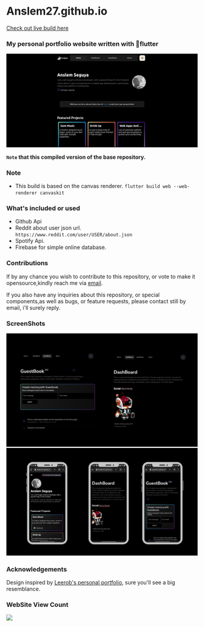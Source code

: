 # Anslem27.github.io
<!-- Live Build -->
[Check out live build here](https://anslem27.github.io/)

### My personal portfolio website written with 💙flutter
<!-- Showcase HomePage -->
<img src="showcase/Screenshot 2022-11-06 230437.png">

__`Note` that this compiled version of the base repository.__

### Note

- This build is based on the canvas renderer. `flutter build web --web-renderer canvaskit`

### What's included or used

- Github Api
- Reddit about user json url.  `https://www.reddit.com/user/USER/about.json`
- Spotify Api.
- Firebase for simple online database.

### Contributions

 If by any chance you wish to contribute to this repository, or vote to make it opensource,kindly reach me via [email](mailto:anslembarn@gmail.com).

If you also have any inquiries about this repository, or special components,as well as bugs, or feature requests, please contact still by email, i'll surely reply.

### ScreenShots

<img src="showcase/2.png">
<!-- Mobile -->
<img src="showcase/1.png">

### Acknowledgements

Design inspired by [Leerob's personal portfolio](https://leerob.io/), sure you'll see a big resemblance.

### __WebSite View Count__

<a href="https://hits.seeyoufarm.com"><img src="https://hits.seeyoufarm.com/api/count/incr/badge.svg?url=https%3A%2F%2Fanslem27.github.io&count_bg=%23BB1313&title_bg=%23000000&icon=flutter.svg&icon_color=%235785DD&title=Viewer+Count&edge_flat=false"/></a>
